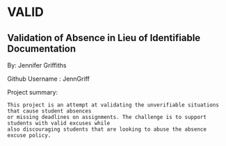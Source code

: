 # VALID

## Validation of Absence in Lieu of Identifiable Documentation

By: Jennifer Griffiths

Github Username : JennGriff

Project summary:

	This project is an attempt at validating the unverifiable situations that cause student absences 
	or missing deadlines on assignments. The challenge is to support students with valid excuses while 
	also discouraging students that are looking to abuse the absence excuse policy. 


